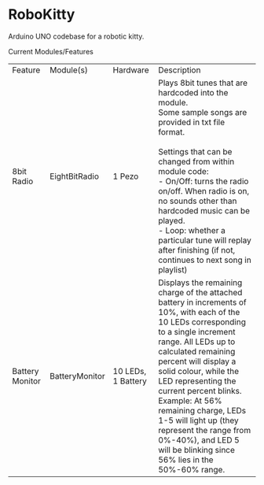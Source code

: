 RoboKitty
=========

Arduino UNO codebase for a robotic kitty. <br>

Current Modules/Features

<table>
  <tr>
    <td>Feature</td>
    <td>Module(s)</td>
    <td>Hardware</td>
    <td>Description</td>
  </tr>
  <tr>
    <td>8bit Radio</td>
    <td>EightBitRadio</td>
    <td>1 Pezo</td>
    <td>
      Plays 8bit tunes that are hardcoded into the module.<br>
      Some sample songs are provided in txt file format.<br>
      <br>
      Settings that can be changed from within module code:<br>
      - On/Off: turns the radio on/off.  When radio is on, no sounds other than hardcoded music can be played.<br>
      - Loop: whether a particular tune will replay after finishing (if not, continues to next song in playlist)<br>
    </td>
  </tr>
  <tr>
    <td>Battery Monitor</td>
    <td>BatteryMonitor</td>
    <td>10 LEDs, 1 Battery</td>
    <td>
      Displays the remaining charge of the attached battery in increments of 10%, with each of the 10 LEDs corresponding to a single increment range.  All LEDs up to calculated remaining percent will display a solid colour, while the LED representing the current percent blinks.<br>
      Example: At 56% remaining charge, LEDs 1-5 will light up (they represent the range from 0%-40%), and LED 5 will be blinking since 56% lies in the 50%-60% range.
    </td>
  </tr>
</table>
